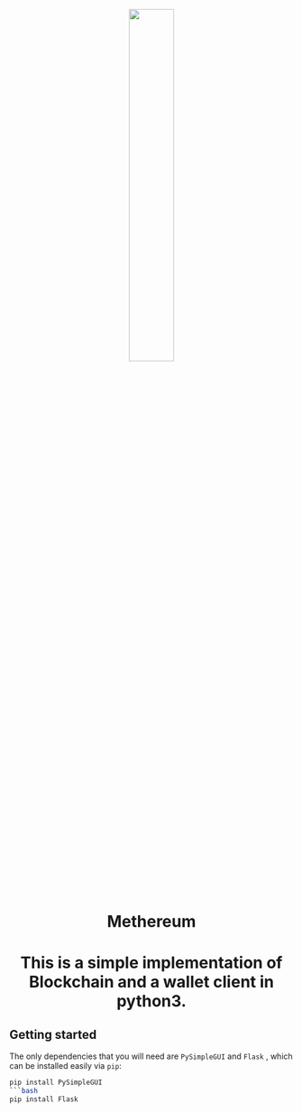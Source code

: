 <p align="center">
    <img width=40% src="https://user-images.githubusercontent.com/45080358/160954029-6f30d2de-976f-4549-949e-c3191388c7a4.png">
</p>
<h1 align="center"> Methereum </h1>

<h1 align="center"> This is a simple implementation of Blockchain and a wallet client in python3.</h1>

## Getting started

The only dependencies that you will need are `PySimpleGUI` and `Flask` , which can be installed easily via `pip`:

```bash
pip install PySimpleGUI
```bash
pip install Flask
